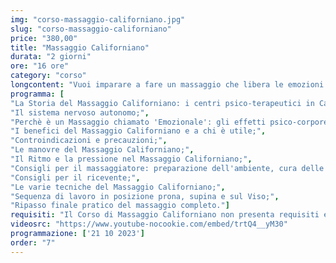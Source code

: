 ```yaml
---
img: "corso-massaggio-californiano.jpg"
slug: "corso-massaggio-californiano"
price: "380,00"
title: "Massaggio Californiano"
durata: "2 giorni"
ore: "16 ore"
category: "corso"
longcontent: "Vuoi imparare a fare un massaggio che libera le emozioni e rilassa il corpo? Allora il Corso di Massaggio Californiano della Tao - Scuola Nazionale di Massaggio fa per te! Questo corso ti insegnerà una tecnica nata negli anni &apos;70 in California, dove alcuni psicoanalisti studiarono come aiutare le persone a esprimere la loro vera essenza attraverso il tocco. Il massaggio californiano usa movimenti fluidi e delicati che favoriscono il rilassamento, la circolazione, il tono muscolare e il benessere psicofisico. È una tecnica molto richiesta nei centri benessere e ti darà una solida base per approfondire altre tecniche di massaggio in futuro. Il corso è composto da una parte teorica e una parte pratica, dove imparerai tutte le manovre necessarie per fare un trattamento completo e soddisfacente. Imparerai anche a creare un rapporto di fiducia e di ascolto con il tuo cliente, che è essenziale per questo tipo di massaggio. Non perdere questa occasione di scoprire il massaggio californiano e di arricchire le tue competenze professionali!"
programma: [
"La Storia del Massaggio Californiano: i centri psico-terapeutici in California;",
"Il sistema nervoso autonomo;",
"Perchè è un Massaggio chiamato 'Emozionale': gli effetti psico-corporei;",
"I benefici del Massaggio Californiano e a chi è utile;",
"Controindicazioni e precauzioni;",
"Le manovre del Massaggio Californiano;",
"Il Ritmo e la pressione nel Massaggio Californiano;",
"Consigli per il massaggiatore: preparazione dell'ambiente, cura delle mani e abbigliamento;",
"Consigli per il ricevente;",
"Le varie tecniche del Massaggio Californiano;",
"Sequenza di lavoro in posizione prona, supina e sul Viso;",
"Ripasso finale pratico del massaggio completo."]
requisiti: "Il Corso di Massaggio Californiano non presenta requisiti ed è un corso aperto a tutti."
videosrc: "https://www.youtube-nocookie.com/embed/trtQ4__yM30"
programmazione: ['21 10 2023']   
order: "7" 
---
```

